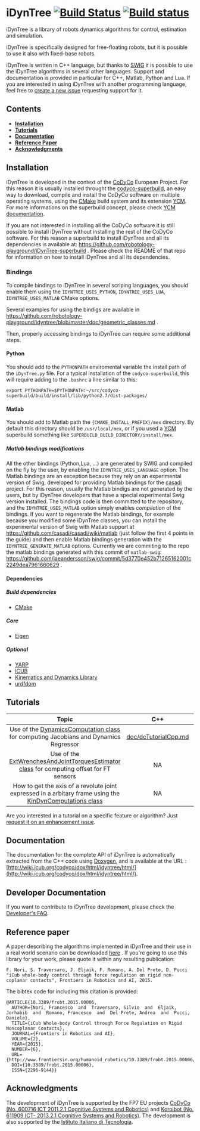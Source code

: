 iDynTree [![Build Status](https://travis-ci.org/robotology/idyntree.svg?branch=master)](https://travis-ci.org/robotology/idyntree) [![Build status](https://ci.appveyor.com/api/projects/status/1uecfmyvxb2dujt9/branch/master?svg=true)](https://ci.appveyor.com/project/robotology/idyntree/branch/master)
===========

iDynTree is a library of robots dynamics algorithms for control, estimation and simulation.

iDynTree is specifically designed for free-floating robots, but it is possible to use it also  with fixed-base robots.

iDynTree is written in C++ language, but thanks to [SWIG](http://www.swig.org/) it is possible to use the iDynTree algorithms in several other languages. Support and documentation is provided in particular for C++, Matlab, Python and Lua. If you are interested in using iDynTree with another programming language, feel free to [create a new issue](https://github.com/robotology/idyntree/issues/new) requesting support for it.

##  Contents
* **[Installation](#installation)**
* **[Tutorials](#tutorials)**
* **[Documentation](#documentation)**
* **[Reference Paper](#reference-paper)**
* **[Acknowledgments](#acknowledgments)**

## Installation
iDynTree is developed in the context of the [CoDyCo](www.codyco.eu) European Project. For this reason it is usually installed throught the [codyco-superbuild](https://github.com/robotology/codyco-superbuild), an easy way to download, compile and install the CoDyCo software on multiple operating systems, using the [CMake](www.cmake.org) build system and its extension [YCM](http://robotology.github.io/ycm). For more informations on the superbuild concept, please check [YCM documentation](http://robotology.github.io/ycm/gh-pages/master/index.html#superbuild).

If you are not interested in installing all the CoDyCo software it is still possible to install iDynTree without installing the rest of the CoDyCo software. For this reason a superbuild to install iDynTree and all its dependencies is available at:
https://github.com/robotology-playground/iDynTree-superbuild . Please check the README of that repo for information on how to install iDynTree and all its dependencies.

### Bindings
To compile bindings to iDynTree in several scriping languages, you should enable them using the `IDYNTREE_USES_PYTHON`, `IDYNTREE_USES_LUA`, `IDYNTREE_USES_MATLAB` CMake options.

Several examples for using the bindigs are available in https://github.com/robotology-playground/idyntree/blob/master/doc/geometric_classes.md .

Then, properly accessing bindings to iDynTree can require some additional steps.
#### Python
You should add to the `PYTHONPATH` enviromental variable the install path of the `iDynTree.py` file.
For a typical installation of the `codyco-superbuild`, this will require adding to the `.bashrc` a line similar to this:
~~~
export PYTHONPATH=$PYTHONPATH:~/src/codyco-superbuild/build/install/lib/python2.7/dist-packages/
~~~

#### Matlab
You should add to Matlab path the `{CMAKE_INSTALL_PREFIX}/mex` directory. By default this directory should be `/usr/local/mex`, or if you used a [YCM](https://github.com/robotology/ycm/) superbuild something like `SUPERBUILD_BUILD_DIRECTORY/install/mex`.

##### Matlab bindings modifications
All the other bindings (Python,Lua, ...) are generated by SWIG and compiled on the fly by the user,
by enabling the `IDYNTREE_USES_LANGUAGE` option. The Matlab bindings are an exception because they
rely on an experimental version of Swig, developed for providing Matlab bindings for the [casadi](https://github.com/casadi/casadi/wiki) project. For this reason, usually the Matlab bindigs
are not generated by the users, but by iDynTree developers that have a special experimental Swig
version installed. The bindings code is then committed to the repository, and the `IDYNTREE_USES_MATLAB`
option simply enables *compilation* of the bindings. If you want to regenerate the Matlab bindings,
for example because you modified some iDynTree classes, you can install the experimental
version of Swig with Matlab support at https://github.com/casadi/casadi/wiki/matlab (just follow
the first 4 points in the guide) and then enable Matlab bindings generation with the `IDYNTREE_GENERATE_MATLAB` options.
Currently we are commiting to the repo the matlab bindings generated with this commit of `matlab-swig`: https://github.com/jaeandersson/swig/commit/5d3770e452b71265162001c2249dea7961660629 .

#### Dependencies
##### Build dependencies
- [CMake](http://www.cmake.org)

##### Core
- [Eigen](http://eigen.tuxfamily.org)

##### Optional
- [YARP](https://github.com/robotology/yarp)
- [ICUB](https://github.com/robotology/icub-main)
- [Kinematics and Dynamics Library](https://github.com/orocos/orocos_kinematics_dynamics)
- [urdfdom](https://github.com/ros/urdfdom)


## Tutorials
| Topic  | C++ | Matlab | Python |
|:------:|:---:|:------:|:------:|
| Use of the [DynamicsComputation class](http://wiki.icub.org/codyco/dox/html/idyntree/html/classiDynTree_1_1HighLevel_1_1DynamicsComputations.html) for computing Jacobians and Dynamics Regressor | [doc/dcTutorialCpp.md](doc/dcTutorialCpp.md) | NA | NA |
| Use of the [ExtWrenchesAndJointTorquesEstimator class](http://wiki.icub.org/codyco/dox/html/idyntree/html/classiDynTree_1_1ExtWrenchesAndJointTorquesEstimator.html) for computing offset for FT sensors | NA | [examples/matlab/SixAxisFTOffsetEstimation/SixAxisFTOffsetEstimation.m](examples/matlab/SixAxisFTOffsetEstimation/SixAxisFTOffsetEstimation.m) | NA |
| How to get the axis of a revolute joint expressed in a arbitary frame using the [KinDynComputations class](http://wiki.icub.org/codyco/dox/html/idyntree/html/classiDynTree_1_1KinDynComputations.html) | NA | [ examples/matlab/GetJointAxesInWorldFrame.m](examples/matlab/GetJointAxesInWorldFrame.m) | NA | 

Are you interested in a tutorial on a specific feature or algorithm? Just [request it on an enhancement issue](https://github.com/robotology/idyntree/issues/new).

## Documentation
The documentation for the complete API of iDynTree is automatically extracted from the C++ code using [Doxygen](www.doxygen.org),
and is available at the URL : [http://wiki.icub.org/codyco/dox/html/idyntree/html/](http://wiki.icub.org/codyco/dox/html/idyntree/html/).

## Developer Documentation
If you want to contribute to iDynTree development, please check the [Developer's FAQ](https://github.com/robotology/idyntree/blob/master/doc/dev/faqs.md).

## Reference paper
A paper describing the algorithms implemented in iDynTree and their use in a real world scenario can be downloaded [here](http://journal.frontiersin.org/article/10.3389/frobt.2015.00006/abstract) . If you're going to use this library for your work, please quote it within any resulting publication:
~~~
F. Nori, S. Traversaro, J. Eljaik, F. Romano, A. Del Prete, D. Pucci "iCub whole-body control through force regulation on rigid non-coplanar contacts", Frontiers in Robotics and AI, 2015.
~~~

The bibtex code for including this citation is provided:
~~~
@ARTICLE{10.3389/frobt.2015.00006,
  AUTHOR={Nori, Francesco  and  Traversaro, Silvio  and  Eljaik, Jorhabib  and  Romano, Francesco  and  Del Prete, Andrea  and  Pucci, Daniele},
  TITLE={iCub Whole-body Control through Force Regulation on Rigid Noncoplanar Contacts},
  JOURNAL={Frontiers in Robotics and AI},
  VOLUME={2},
  YEAR={2015},
  NUMBER={6},
  URL={http://www.frontiersin.org/humanoid_robotics/10.3389/frobt.2015.00006/abstract},
  DOI={10.3389/frobt.2015.00006},
  ISSN={2296-9144}}
~~~

## Acknowledgments
The development of iDynTree is supported by the FP7 EU projects [CoDyCo (No. 600716 ICT 2011.2.1 Cognitive
Systems and Robotics)](http://www.codyco.eu/)  and [Koroibot (No. 611909 ICT- 2013.2.1 Cognitive Systems and Robotics)](http://koroibot.eu/).
The development is also supported by the [Istituto Italiano di Tecnologia](http://www.iit.it).

